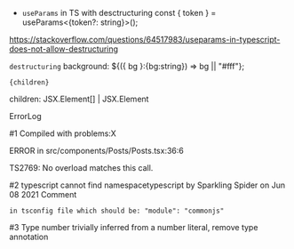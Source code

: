 - `useParams` in TS with desctructuring
const { token } = useParams<{token?: string}>();

https://stackoverflow.com/questions/64517983/useparams-in-typescript-does-not-allow-destructuring


`destructuring`
background: ${({ bg }:{bg:string}) => bg || "#fff"};


`{children}`

 children: JSX.Element[] | JSX.Element





ErrorLog

#1
Compiled with problems:X

ERROR in src/components/Posts/Posts.tsx:36:6

TS2769: No overload matches this call.


#2
typescript cannot find namespacetypescript by Sparkling Spider on Jun 08 2021 Comment

` in tsconfig file which should be:
"module": "commonjs"
`


#3
Type number trivially inferred from a number literal, remove type annotation   